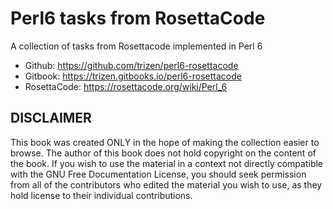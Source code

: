 Perl6 tasks from RosettaCode
=======

A collection of tasks from Rosettacode implemented in Perl 6

* Github: https://github.com/trizen/perl6-rosettacode
* Gitbook: https://trizen.gitbooks.io/perl6-rosettacode
* RosettaCode: https://rosettacode.org/wiki/Perl_6

## DISCLAIMER

This book was created ONLY in the hope of making the collection easier to browse. The author of this book does not hold copyright on the content of the book. If you wish to use the material in a context not directly compatible with the GNU Free Documentation License, you should seek permission from all of the contributors who edited the material you wish to use, as they hold license to their individual contributions.
